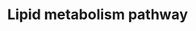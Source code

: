 ---
annotations:
- id: DOID:9970
  parent: disease of metabolism
  type: Disease Ontology
  value: obesity
- id: PW:0000010
  parent: classic metabolic pathway
  type: Pathway Ontology
  value: lipid metabolic pathway
- id: CL:0000448
  parent: native cell
  type: Cell Type Ontology
  value: white fat cell
authors:
- Mkutmon
- Susan
- Egonw
- Khanspers
- Eweitz
citedin: ''
communities:
- ONTOX
description: 'Lipid metabolism is the break down or storage of fats for energy.  These
  fats are obtained from food or synthesized by an animal''s liver. Lipid metabolism
  occurs in plants, though the processes differ in some ways compared to animals.
  Lipogenesis is the process of synthesizing fats. Lipid metabolism often begins with
  hydrolysis, which occurs when a chemical breaks down as a reaction to coming in
  contact with water. Since lipids (fats) are hydrophobic, hydrolysis in lipid metabolism
  occurs in the cytoplasm which ends up creating glycerol and fatty acids. Due to
  the hydrophobic nature of lipids they require special transport proteins known as
  lipoproteins, which are hydrophilic. Lipoproteins are categorized by their density
  levels. The varying densities between the types of lipoproteins are characteristic
  to what type of fats they transport. Some lipoproteins are synthesized in the liver;
  others originate elsewhere. Description source: [https://en.wikipedia.org/wiki/Lipid_metabolism
  Wikipedia]  Proteins on this pathway have targeted assays available via the [https://assays.cancer.gov/available_assays?wp_id=WP3965
  CPTAC Assay Portal]'
last-edited: 2024-09-17
ndex: d97f4bfa-8b68-11eb-9e72-0ac135e8bacf
organisms:
- Homo sapiens
redirect_from:
- /index.php/Pathway:WP3965
- /instance/WP3965
- /instance/WP3965_r135480
revision: r135480
schema-jsonld:
- '@context': https://schema.org/
  '@id': https://wikipathways.github.io/pathways/WP3965.html
  '@type': Dataset
  creator:
    '@type': Organization
    name: WikiPathways
  description: 'Lipid metabolism is the break down or storage of fats for energy.  These
    fats are obtained from food or synthesized by an animal''s liver. Lipid metabolism
    occurs in plants, though the processes differ in some ways compared to animals.
    Lipogenesis is the process of synthesizing fats. Lipid metabolism often begins
    with hydrolysis, which occurs when a chemical breaks down as a reaction to coming
    in contact with water. Since lipids (fats) are hydrophobic, hydrolysis in lipid
    metabolism occurs in the cytoplasm which ends up creating glycerol and fatty acids.
    Due to the hydrophobic nature of lipids they require special transport proteins
    known as lipoproteins, which are hydrophilic. Lipoproteins are categorized by
    their density levels. The varying densities between the types of lipoproteins
    are characteristic to what type of fats they transport. Some lipoproteins are
    synthesized in the liver; others originate elsewhere. Description source: [https://en.wikipedia.org/wiki/Lipid_metabolism
    Wikipedia]  Proteins on this pathway have targeted assays available via the [https://assays.cancer.gov/available_assays?wp_id=WP3965
    CPTAC Assay Portal]'
  keywords:
  - ABHD5
  - ACACA
  - ACLY
  - ACSBG1
  - ACSS2
  - AKT1
  - AKT2
  - AKT3
  - Acetate
  - Acetyl-CoA (cyt)
  - Acetyl-CoA (mit)
  - BCAA
  - BCFA
  - BCKDHA
  - Citrate
  - DAG
  - FASN
  - Free fatty acids
  - HILPDA
  - LIPE
  - MAG
  - Malonyl-CoA
  - PDHA1
  - PLIN1
  - PNPLA2
  - PRKAA1
  - PRKAA2
  - PRKAB1
  - PRKAB2
  - PRKACA
  - PRKACB
  - PRKACG
  - PRKAG1
  - PRKAG2
  - PRKAG3
  - PRKAR1A
  - PRKAR1B
  - PRKAR2A
  - PRKAR2B
  - Palimitate
  - Palimitate-CoA
  - Pyruvate
  - TAG
  license: CC0
  name: Lipid metabolism pathway
seo: CreativeWork
title: Lipid metabolism pathway
wpid: WP3965
---
